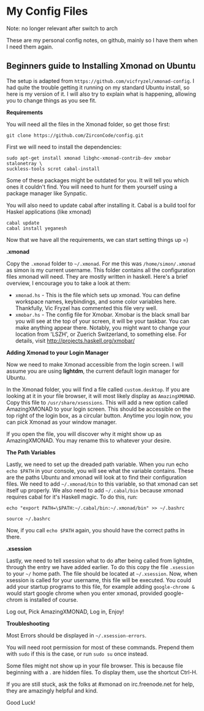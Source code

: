 
My Config Files
===


Note: no longer relevant after switch to arch


These are my personal config notes, on github, mainly so I have them when I need them again.


Beginners guide to Installing Xmonad on Ubuntu
---

The setup is adapted from `https://github.com/vicfryzel/xmonad-config`.
I had quite the trouble getting it running on my standard Ubuntu install, so here is my version of it. I will also try to explain what is happening, allowing you to change things as you see fit.


**Requirements**

You will need all the files in the Xmonad folder, so get those first:

`git clone https://github.com/ZirconCode/config.git`


First we will need to install the dependencies:

    sudo apt-get install xmonad libghc-xmonad-contrib-dev xmobar stalonetray \
    suckless-tools scrot cabal-install

Some of these packages might be outdated for you. It will tell you which ones it couldn't find. You will need to hunt for them yourself using a package manager like Synpatic. 

You will also need to update cabal after installing it. Cabal is a build tool for Haskel applications (like xmonad)

    cabal update
    cabal install yeganesh


Now that we have all the requirements, we can start setting things up =)

**.xmonad**

Copy the `.xmonad` folder to `~/.xmonad`. For me this was `/home/simon/.xmonad` as simon is my current username. This folder contains all the configuration files xmonad will need. They are mostly written in haskell. Here's a brief overview, I encourage you to take a look at them:


 * `xmonad.hs` - This is the file which sets up xmonad. You can define workspace names, keybindings, and some color variables here. Thankfully, Vic Fryzel has commented this file very well.
 * `xmobar.hs` - The config file for Xmobar. Xmobar is the black small bar you will see at the top of your screen, it will be your taskbar. You can make anything appear there. Notably, you might want to change your location from 'LSZH', or Zuerich Switzerland, to something else. For details, visit http://projects.haskell.org/xmobar/


**Adding Xmonad to your Login Manager**

Now we need to make Xmonad accessible from the login screen. I will assume you are using **lightdm**, the current default login manager for Ubuntu.

In the Xmonad folder, you will find a file called `custom.desktop`. If you are looking at it in your file browser, it will most likely display as `AmazingXMONAD`. Copy this file to `/usr/share/xsessions`. This will add a new option called AmazingXMONAD to your login screen. This should be accessible on the top right of the login box, as a circular button. Anytime you login now, you can pick Xmonad as your window manager.

If you open the file, you will discover why it might show up as AmazingXMONAD. You may rename this to whatever your desire.


**The Path Variables**

Lastly, we need to set up the dreaded path variable. When you run echo `echo $PATH` in your console, you will see what the variable contains. These are the paths Ubuntu and xmonad will look at to find their configuration files. We need to add `~/.xmonad/bin` to this variable, so that xmonad can set itself up properly. We also need to add `~/.cabal/bin` because xmonad requires cabal for it's Haskell magic. To do this, run:

`echo "export PATH=\$PATH:~/.cabal/bin:~/.xmonad/bin" >> ~/.bashrc`

`source ~/.bashrc`

Now, if you call `echo $PATH` again, you should have the correct paths in there.

**.xsession**

Lastly, we need to tell xsession what to do after being called from lightdm, through the entry we have added earlier. To do this copy the file `.xsession` to your `~/` home path. The file should be located at `~/.xsession`. Now, when xsession is called for your username, this file will be executed. You could add your startup programs to this file, for example adding `google-chrome &` would start google chrome when you enter xmonad, provided google-chrom is installed of course.


Log out, Pick AmazingXMONAD, Log in, Enjoy!


**Troubleshooting**

Most Errors should be displayed in `~/.xsession-errors`.

You will need root permission for most of these commands. Prepend them with `sudo` if this is the case, or run `sudo su` once instead.

Some files might not show up in your file browser. This is because file beginning with a . are hidden files. To display them, use the shortcut Ctrl-H.

If you are still stuck, ask the folks at #xmonad on irc.freenode.net for help, they are amazingly helpful and kind.

Good Luck!


